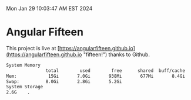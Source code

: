 Mon Jan 29 10:03:47 AM EST 2024

# Angular Fifteen


This project is live at [https://angularfifteen.github.io](https://angularfifteen.github.io "fifteen!") thanks to Github.

```bash
System Memory
               total        used        free      shared  buff/cache   available
Mem:            15Gi       7.0Gi       938Mi       677Mi       8.4Gi       8.3Gi
Swap:          8.0Gi       2.8Gi       5.2Gi
System Storage
2.6G	.
